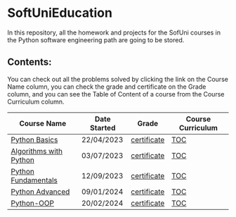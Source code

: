 # SoftUniEducation

In this repository, all the homework and projects for the SofUni courses in the
Python software engineering path are going to be stored.

## Contents:

You can check out all the problems solved by clicking the link on the Course
Name column, you can check the grade and certificate on the Grade column, and
you
can see the Table of Content of a course from the Course Curriculum column.

| **Course Name**                                                                                    | **Date Started** | **Grade**                                                              | **Course Curriculum**                                                                     | 
|----------------------------------------------------------------------------------------------------|------------------|------------------------------------------------------------------------|-------------------------------------------------------------------------------------------|
| [Python Basics](https://github.com/pepk0/SoftUniEducation/tree/main/PythonBasics)                  | 22/04/2023       | [certificate](https://softuni.bg/certificates/details/172817/5aec6dfb) | [TOC](https://github.com/pepk0/SoftUniEducation/blob/main/PythonBasics/README.md)         |       
| [Algorithms with Python](https://github.com/pepk0/SoftUniEducation/tree/main/AlgorithmsWithPython) | 03/07/2023       | [certificate](https://softuni.bg/certificates/details/181215/e51ab860) | [TOC](https://github.com/pepk0/SoftUniEducation/blob/main/AlgorithmsWithPython/README.md) |
| [Python Fundamentals](https://github.com/pepk0/SoftUniEducation/tree/main/PythonFundamentals)      | 12/09/2023       | [certificate](https://softuni.bg/certificates/details/194497/b6034711) | [TOC](https://github.com/pepk0/SoftUniEducation/blob/main/PythonFundamentals/README.md)   |
| [Python Advanced](https://github.com/pepk0/SoftUniEducation/tree/main/PythonAdvanced)              | 09/01/2024       | [certificate](https://softuni.bg/certificates/details/203789/fb8ae2e1) | [TOC](https://github.com/pepk0/SoftUniEducation/blob/main/PythonAdvanced/README.md)       |    
| [Python-OOP](https://github.com/pepk0/SoftUniEducation/tree/main/Python-OOP)                       | 20/02/2024       | [certificate](https://softuni.bg/certificates/details/211571/d2c25766) | [TOC](https://github.com/pepk0/SoftUniEducation/blob/main/Python-OOP/README.md)           |                                                                     |

